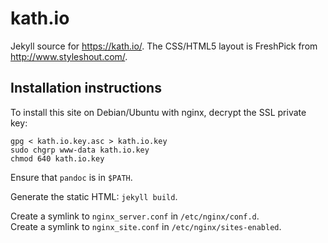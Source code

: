 kath.io
=======

Jekyll source for <https://kath.io/>. The CSS/HTML5 layout is FreshPick from <http://www.styleshout.com/>.

Installation instructions
-------------------------

To install this site on Debian/Ubuntu with nginx, decrypt the SSL private key:

```
gpg < kath.io.key.asc > kath.io.key
sudo chgrp www-data kath.io.key
chmod 640 kath.io.key
```

Ensure that `pandoc` is in `$PATH`.

Generate the static HTML: `jekyll build`.

Create a symlink to `nginx_server.conf` in `/etc/nginx/conf.d`.  
Create a symlink to `nginx_site.conf` in `/etc/nginx/sites-enabled`.
